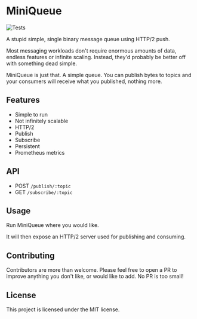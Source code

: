 # MiniQueue

![Tests](https://github.com/tomarrell/miniqueue/workflows/Tests/badge.svg)

A stupid simple, single binary message queue using HTTP/2 push.

Most messaging workloads don't require enormous amounts of data, endless
features or infinite scaling. Instead, they'd probably be better off with
something dead simple.

MiniQueue is just that. A simple queue. You can publish bytes to topics and your
consumers will receive what you published, nothing more.

## Features

- Simple to run
- Not infinitely scalable
- HTTP/2
- Publish
- Subscribe
- Persistent
- Prometheus metrics

## API

- POST `/publish/:topic`
- GET `/subscribe/:topic`

## Usage

Run MiniQueue where you would like.

It will then expose an HTTP/2 server used for publishing and consuming.

## Contributing

Contributors are more than welcome. Please feel free to open a PR to improve anything you don't like, or would like to add. No PR is too small!

## License

This project is licensed under the MIT license.
